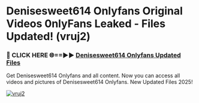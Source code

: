 # Denisesweet614 Onlyfans Original Videos 0nlyFans Leaked - Files Updated! (vruj2)

<h3>🔴 CLICK HERE 🌐==►► <a href="https://tinyurl.com/2m67pmp6" rel="nofollow">Denisesweet614 Onlyfans Updated Files</a></h3>

Get Denisesweet614 Onlyfans and all content. Now you can access all videos and pictures of Denisesweet614 Onlyfans. New Updated Files 2025!

[![vruj2](https://i.imgur.com/H4QAA4z.gif)](https://tinyurl.com/2m67pmp6)